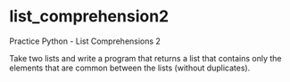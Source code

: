 # list_comprehension2
Practice Python - List Comprehensions 2  

Take two lists and write a program that returns a list that contains only the elements that are common between the lists (without duplicates).
